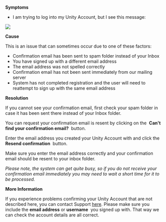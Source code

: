 

**Symptoms**


- I am trying to log into my Unity Account, but I see this message:



![](/hc/en-us/article_attachments/203304706/Screen_Shot_2016-03-30_at_14.39.51.png)



**Cause**



This is an issue that can sometimes occur due to one of these factors:


- Confirmation email has been sent to spam folder instead of your Inbox
- You have signed up with a different email address
- The email address was not spelled correctly
- Confirmation email has not been sent immediately from our mailing server
- System has not completed registration and the user will need to reattempt to sign up with the same email address



**Resolution**



If you cannot see your confirmation email, first check your spam folder in case it has been sent there instead of your Inbox folder.



You can request your confirmation email is resent by clicking on the  **Can't find your confirmation email?**  button.



Enter the email address you created your Unity Account with and click the  **Resend confirmation**  button.



Make sure you enter the email address correctly and your confirmation email should be resent to your inbox folder.



*Please note, the system can get quite busy, so if you do not receive your confirmation email immediately you may need to wait a short time for it to be processed.*



**More Information**



If you experience problems confirming your Unity Account that are not described here, you can contact Support [here](/hc/en-us/requests/new). Please make sure you include the  **email address** or **username**  you signed up with. That way we can check the account details are all correct.





